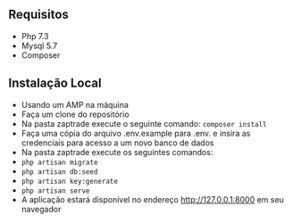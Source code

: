 ## Requisitos

- Php 7.3
- Mysql 5.7
- Composer

## Instalação Local

- Usando um AMP na máquina
- Faça um clone do repositório
- Na pasta zaptrade execute o seguinte comando: `composer install`
- Faça uma cópia do arquivo .env.example para .env. e insira as credenciais para acesso a um novo banco de dados
- Na pasta zaptrade execute os seguintes comandos:
- `php artisan migrate`
- `php artisan db:seed`
- `php artisan key:generate`
- `php artisan serve`
- A aplicação estará disponível no endereço http://127.0.0.1:8000 em seu navegador
